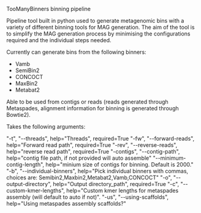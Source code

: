 TooManyBinners binning pipeline

Pipeline tool built in python used to generate metagenomic bins with a variety of different binning tools for MAG generation. The aim of the tool is to simplify the MAG generation process by minimising the configurations required and the individual steps needed. 

Currently can generate bins from the following binners:
- Vamb
- SemiBin2
- CONCOCT
- MaxBin2
- Metabat2

Able to be used from contigs or reads (reads generated through Metaspades, alignment information for binning is generated through Bowtie2).

Takes the following arguments:

"-t", "--threads", help="Threads", required=True
"-fw", "--forward-reads", help="Forward read path", required=True
"-rev", "--reverse-reads", help="reverse read path", required=True
"-contigs", "--contig-path", help="contig file path, if not provided will auto assemble"
"--minimum-contig-length", help="minium size of contigs for binning. Default is 2000."
"-b", "--individual-binners", help="Pick individual binners with commas, choices are: Semibin2,Maxbin2,Metabat2,Vamb,CONCOCT"
"-o", "--output-directory", help="Output directory_path", required=True
"-c", "--custom-kmer-lengths", help="Custom kmer lengths for metaspades assembly (will default to auto if not)".
"-us", "--using-scaffolds", help="Using metaspades assembly scaffolds?"

